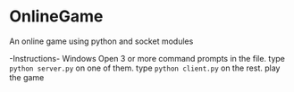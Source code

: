 # OnlineGame
An online game using python and socket modules

-Instructions- Windows
Open 3 or more command prompts in the file.
type ```python server.py``` on one of them.
type ```python client.py``` on the rest.
play the game
